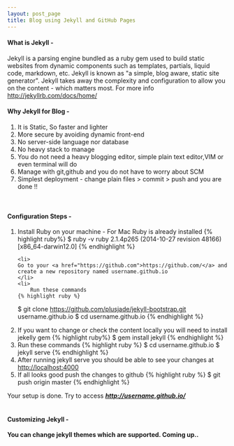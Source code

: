 ```yaml
---
layout: post_page
title: Blog using Jekyll and GitHub Pages
---
```


<h4>What is Jekyll -</h4>

Jekyll is a parsing engine bundled as a ruby gem used to build static websites from dynamic components such as templates, partials, liquid code, markdown, etc. Jekyll is known as "a simple, blog aware, static site generator". Jekyll takes away the complexity and configuration to allow you on the content - which matters most. For more info <a href="http://jekyllrb.com/docs/home/">http://jekyllrb.com/docs/home/</a>

<h4>Why Jekyll for Blog -</h4>

1. It is Static, So faster and lighter
2. More secure by avoiding dynamic front-end
3. No server-side language nor database
4. No heavy stack to manage
5. You do not need a heavy blogging editor, simple plain text editor,VIM or even terminal will do
6. Manage with git,github and you do not have to worry about SCM
7. Simplest deployment - change plain files > commit > push and you are done !!
<BR>
<h4>Configuration Steps -</h4>
<ol type="1">
	<li>
	Install Ruby on your machine - For Mac Ruby is already installed
	{% highlight ruby%}
	$ ruby -v
ruby 2.1.4p265 (2014-10-27 revision 48166) [x86_64-darwin12.0]
	{% endhighlight %}
	</li>

	<li>
	Go to your <a href="https://github.com">https://github.com/</a> and create a new repository named username.github.io
	</li>
	<li>
		Run these commands
	{% highlight ruby %}
$ git clone https://github.com/plusjade/jekyll-bootstrap.git username.github.io
$ cd username.github.io
	{% endhighlight %}
	</li>
	<li>
		If you want to change or check the content locally you will need to install jekelly gem
		{% highlight ruby%}
$ gem install jekyll
	{% endhighlight %}	
	</li>
		<li>
		Run these commands
	{% highlight ruby %}
$ cd username.github.io 
$ jekyll serve
	{% endhighlight %}
	</li>
	<li>
		After running jekyll serve you should be able to see your changes at <a href="http://localhost:4000">http://localhost:4000</a>
	</li>
	<li>
		If all looks good push the changes to github
	{% highlight ruby %}
$ git push origin master
	{% endhighlight %}
	</li>
</ol>

Your setup is done. Try to access <b><i>http://username.github.io/</i>
<BR>
<BR>	
<h4>Customizing Jekyll -</h4>
You can change jekyll themes which are supported. Coming up..